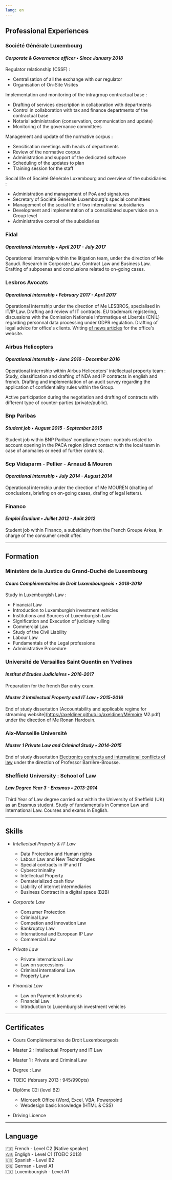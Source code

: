 ```yaml
---
lang: en
---
```


<a id="Emplois"></a>
## <i class="far fa-building"></i> Professional Experiences

### Société Générale Luxembourg
#### _Corporate & Governance officer • Since January 2018_
Regulator relationship (CSSF) :
- Centralisation of all the exchange with our regulator
- Organisation of On-Site Visites

Implementation and monitoring of the intragroup contractual base :
- Drafting of services description in collaboration with departments
- Control in collaboration with tax and finance departments of the contractual base
- Notarial administration (conservation, communication and update)
- Monitoring of the governance committees

Management and update of the normative corpus :
- Sensitisation meetings with heads of departments
- Review of the normative corpus
- Administration and support of the dedicated software
- Scheduling of the updates to plan
- Training session for the staff

Social life of Société Générale Luxembourg and overview of the subsidiaries :
- Administration and management of PoA and signatures
- Secretary of Société Générale Luxembourg's special committees
- Management of the social life of two international subsidiaries
- Development and implementation of a consolidated supervision on a Group level
- Administrative control of the subsidiaries

### Fidal
#### _Operational internship • April 2017 - July 2017_
Operationnal internship within the litigation team, under the direction of Me Saoudi. Research in Corporate Law, Contract Law and Business Law. Drafting of subpoenas and conclusions related to on-going cases.

### Lesbros Avocats
#### _Operational internship • February 2017 - April 2017_
Operational internship under the direction of Me LESBROS, specialised in IT/IP Law.
Drafting and review of IT contracts.
EU trademark registering, discussions with the Comission Nationale Informatique et Libertés (CNIL) regarding personnal data processing under GDPR regulation. Drafting of legal advice for office's clients. Writing [of news articles](http://www.lesbros-avocats.com/donnees-personnelles-ce-qui-change-avec-la-loi-pour-une-republique-numerique/) for the office's website.

### Airbus Helicopters
#### _Operational internship • June 2016 - December 2016_
Operational internship within Airbus Helicopters' intellectual property team : Study, classification and drafting of NDA and IP contracts in english and french. Drafting and implementation of an audit survey regarding the application of confidentiality rules within the Group.

Active participation during the negotiation and drafting of contracts with different type of counter-parties (private/public).

### Bnp Paribas
#### _Student job • August 2015 - September 2015_
Student job within BNP Paribas' compliance team : controls related to account opening in the PACA region (direct contact with the local team in case of anomalies or need of further controls).

### Scp Vidaparm - Pellier - Arnaud & Mouren
#### _Operational internship • July 2014 - August 2014_
Operational internship under the direction of Me MOUREN (drafting of conclusions, briefing on on-going cases, drafing of legal letters).

### Financo
#### _Emploi Étudiant • Juillet 2012 - Août 2012_
Student job within Financo, a subsidiairy from the French Groupe Arkea, in charge of the consumer credit offer.

----------------------------
<a id="Formation"></a>
## <i class="fas fa-university"></i> Formation

### Ministère de la Justice du Grand-Duché de Luxembourg
#### _Cours Complémentaires de Droit Luxembourgeois • 2018-2019_
Study in Luxemburgish Law :
- Financial Law
- Introduction to Luxemburgish investment vehicles
- Institutions and Sources of Luxemburgish Law
- Signification and Execution of judiciary rulling
- Commercial Law
- Study of the Civil Liability
- Labour Law
- Fundamentals of the Legal professions
- Administrative Procedure


### Université de Versailles Saint Quentin en Yvelines
#### _Institut d'Etudes Judiciaires • 2016-2017_
Preparation for the french Bar entry exam.

#### _Master 2 Intellectual Property and IT Law • 2015-2016_
End of study dissertation [Accountability and applicable regime for streaming website](https://axeldiner.github.io/axeldiner/Mémoire M2.pdf) under the direction of Me Ronan Hardouin.

### Aix-Marseille Université
#### _Master 1 Private Law and Criminal Study • 2014-2015_
End of study dissertation [Electronics contracts and international conflicts of law](https://axeldiner.github.io/axeldiner/Rapport.pdf) under the direction of Professor Barrière-Brousse.

### Sheffield University : School of Law
#### _Law Degree Year 3 - Erasmus • 2013-2014_
Third Year of Law degree carried out within the University of Sheffield (UK) as an Erasmus student.
Study of fundamentals in Common Law and International Law.
Courses and exams in English.

-----------------------------------

<a id="Compétences"></a>
## <i class="fas fa-book"></i> Skills
- _Intellectual Property & IT Law_

  - Data Protection and Human rights
  - Labour Law and New Technologies
  - Special contracts in IP and IT
  - Cybercriminality
  - Intellectual Property
  - Dematerialized cash flow
  - Liability of internet intermediaries
  - Business Contract in a digital space (B2B)


- _Corporate Law_

  - Consumer Protection
  - Criminal Law
  - Competion and Innovation Law
  - Bankruptcy Law
  - International and European IP Law
  - Commercial Law


- _Private Law_

  - Private international Law
  - Law on successions
  - Criminal international Law
  - Property Law


- _Financial Law_

  - Law on Payment Instruments
  - Financial Law
  - Introduction to Luxemburgish investment vehicles

-----------------------------------------------

<a id="Certifications"></a>
## <i class="fas fa-certificate"></i> Certificates
- Cours Complémentaires de Droit Luxembourgeois
- Master 2 : Intellectual Property and IT Law
- Master 1 : Private and Criminal Law
- Degree : Law
- TOEIC (february 2013 : 945/990pts)
- Diplôme C2i (level B2)

  - Microsoft Office (Word, Excel, VBA, Powerpoint)
  - Webdesign basic knowledge (HTML & CSS)

- Driving Licence

---------------------------------------------------

<a id="Langues"></a>
##  <i class="fab fa-font-awesome-flag"></i> Language
🇫🇷 French - Level C2 (Native speaker)  
🇬🇧 Engligh - Level C1 (TOEIC 2013)  
🇪🇸 Spanish - Level B2  
🇩🇪 German - Level A1  
🇱🇺 Luxembourgish - Level A1
